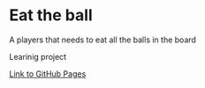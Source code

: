 # Eat the ball

<p> A players that needs to eat all the balls in the board</p>
<p>Learinig project</p>

<a href="https://shanikupiec.github.io/eat-the-ball/" target="blank">Link to GitHub Pages</a>
